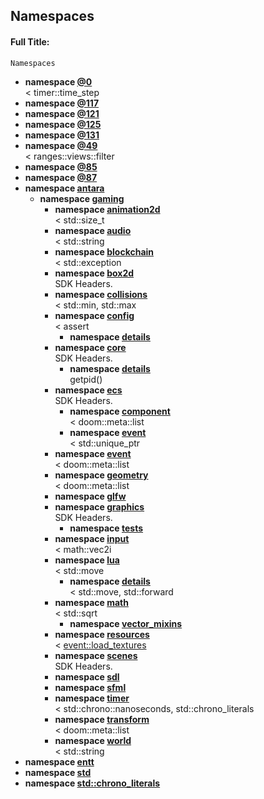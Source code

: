 

## Namespaces

#### Full Title:
```
Namespaces
```



* **namespace [@0](Namespaces/namespace_0D0.md)**<br>< timer::time_step 
* **namespace [@117](Namespaces/namespace_0D117.md)**
* **namespace [@121](Namespaces/namespace_0D121.md)**
* **namespace [@125](Namespaces/namespace_0D125.md)**
* **namespace [@131](Namespaces/namespace_0D131.md)**
* **namespace [@49](Namespaces/namespace_0D49.md)**<br>< ranges::views::filter 
* **namespace [@85](Namespaces/namespace_0D85.md)**
* **namespace [@87](Namespaces/namespace_0D87.md)**
* **namespace [antara](Namespaces/namespaceantara.md)**
    * **namespace [gaming](Namespaces/namespaceantara_1_1gaming.md)**
        * **namespace [animation2d](Namespaces/namespaceantara_1_1gaming_1_1animation2d.md)**<br>< std::size_t 
        * **namespace [audio](Namespaces/namespaceantara_1_1gaming_1_1audio.md)**<br>< std::string 
        * **namespace [blockchain](Namespaces/namespaceantara_1_1gaming_1_1blockchain.md)**<br>< std::exception 
        * **namespace [box2d](Namespaces/namespaceantara_1_1gaming_1_1box2d.md)**<br>SDK Headers. 
        * **namespace [collisions](Namespaces/namespaceantara_1_1gaming_1_1collisions.md)**<br>< std::min, std::max 
        * **namespace [config](Namespaces/namespaceantara_1_1gaming_1_1config.md)**<br>< assert 
            * **namespace [details](Namespaces/namespaceantara_1_1gaming_1_1config_1_1details.md)**
        * **namespace [core](Namespaces/namespaceantara_1_1gaming_1_1core.md)**<br>SDK Headers. 
            * **namespace [details](Namespaces/namespaceantara_1_1gaming_1_1core_1_1details.md)**<br>getpid() 
        * **namespace [ecs](Namespaces/namespaceantara_1_1gaming_1_1ecs.md)**<br>SDK Headers. 
            * **namespace [component](Namespaces/namespaceantara_1_1gaming_1_1ecs_1_1component.md)**<br>< doom::meta::list 
            * **namespace [event](Namespaces/namespaceantara_1_1gaming_1_1ecs_1_1event.md)**<br>< std::unique_ptr 
        * **namespace [event](Namespaces/namespaceantara_1_1gaming_1_1event.md)**<br>< doom::meta::list 
        * **namespace [geometry](Namespaces/namespaceantara_1_1gaming_1_1geometry.md)**<br>< doom::meta::list 
        * **namespace [glfw](Namespaces/namespaceantara_1_1gaming_1_1glfw.md)**
        * **namespace [graphics](Namespaces/namespaceantara_1_1gaming_1_1graphics.md)**<br>SDK Headers. 
            * **namespace [tests](Namespaces/namespaceantara_1_1gaming_1_1graphics_1_1tests.md)**
        * **namespace [input](Namespaces/namespaceantara_1_1gaming_1_1input.md)**<br>< math::vec2i 
        * **namespace [lua](Namespaces/namespaceantara_1_1gaming_1_1lua.md)**<br>< std::move 
            * **namespace [details](Namespaces/namespaceantara_1_1gaming_1_1lua_1_1details.md)**<br>< std::move, std::forward 
        * **namespace [math](Namespaces/namespaceantara_1_1gaming_1_1math.md)**<br>< std::sqrt 
            * **namespace [vector_mixins](Namespaces/namespaceantara_1_1gaming_1_1math_1_1vector__mixins.md)**
        * **namespace [resources](Namespaces/namespaceantara_1_1gaming_1_1resources.md)**<br>< [event::load_textures](Classes/structantara_1_1gaming_1_1event_1_1load__textures.md)
        * **namespace [scenes](Namespaces/namespaceantara_1_1gaming_1_1scenes.md)**<br>SDK Headers. 
        * **namespace [sdl](Namespaces/namespaceantara_1_1gaming_1_1sdl.md)**
        * **namespace [sfml](Namespaces/namespaceantara_1_1gaming_1_1sfml.md)**
        * **namespace [timer](Namespaces/namespaceantara_1_1gaming_1_1timer.md)**<br>< std::chrono::nanoseconds, std::chrono_literals 
        * **namespace [transform](Namespaces/namespaceantara_1_1gaming_1_1transform.md)**<br>< doom::meta::list 
        * **namespace [world](Namespaces/namespaceantara_1_1gaming_1_1world.md)**<br>< std::string 
* **namespace [entt](Namespaces/namespaceentt.md)**
* **namespace [std](Namespaces/namespacestd.md)**
* **namespace [std::chrono_literals](Namespaces/namespacestd_1_1chrono__literals.md)**






